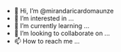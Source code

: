 - 👋 Hi, I’m @mirandaricardomaunze
- 👀 I’m interested in ...
- 🌱 I’m currently learning ...
- 💞️ I’m looking to collaborate on ...
- 📫 How to reach me ...

<!---
mirandaricardomaunze/mirandaricardomaunze is a ✨ special ✨ repository because its `README.md` (this file) appears on your GitHub profile.
You can click the Preview link to take a look at your changes.
--->
